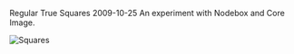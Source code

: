 Regular
True
Squares
2009-10-25
An experiment with Nodebox and Core Image.

![Squares](/images/squares/squares.png)
